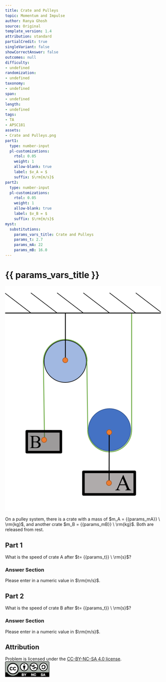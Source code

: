 ```yaml
---
title: Crate and Pulleys
topic: Momentum and Impulse
author: Ranya Ghosh
source: Original
template_version: 1.4
attribution: standard
partialCredit: true
singleVariant: false
showCorrectAnswer: false
outcomes: null
difficulty:
- undefined
randomization:
- undefined
taxonomy:
- undefined
span:
- undefined
length:
- undefined
tags:
- TA
- APSC181
assets:
- Crate and Pulleys.png
part1:
  type: number-input
  pl-customizations:
    rtol: 0.05
    weight: 1
    allow-blank: true
    label: $v_A = $
    suffix: $\rm{m/s}$
part2:
  type: number-input
  pl-customizations:
    rtol: 0.05
    weight: 1
    allow-blank: true
    label: $v_B = $
    suffix: $\rm{m/s}$
myst:
  substitutions:
    params_vars_title: Crate and Pulleys
    params_t: 2.7
    params_mA: 22
    params_mB: 16.0
---
```

# {{ params_vars_title }}
<img src="Crate and Pulleys.png" width=600>

On a pulley system, there is a crate with a mass of $m_A = {{params_mA}} \ \rm{kg}$, and another crate $m_B = {{params_mB}} \ \rm{kg}$. Both are released from rest.

## Part 1

What is the speed of crate A after $t= {{params_t}} \ \rm{s}$?

### Answer Section

Please enter in a numeric value in $\rm{m/s}$.

## Part 2

What is the speed of crate B after $t= {{params_t}} \ \rm{s}$?

### Answer Section

Please enter in a numeric value in $\rm{m/s}$.

## Attribution

Problem is licensed under the [CC-BY-NC-SA 4.0 license](https://creativecommons.org/licenses/by-nc-sa/4.0/).<br> ![The Creative Commons 4.0 license requiring attribution-BY, non-commercial-NC, and share-alike-SA license.](https://raw.githubusercontent.com/firasm/bits/master/by-nc-sa.png)